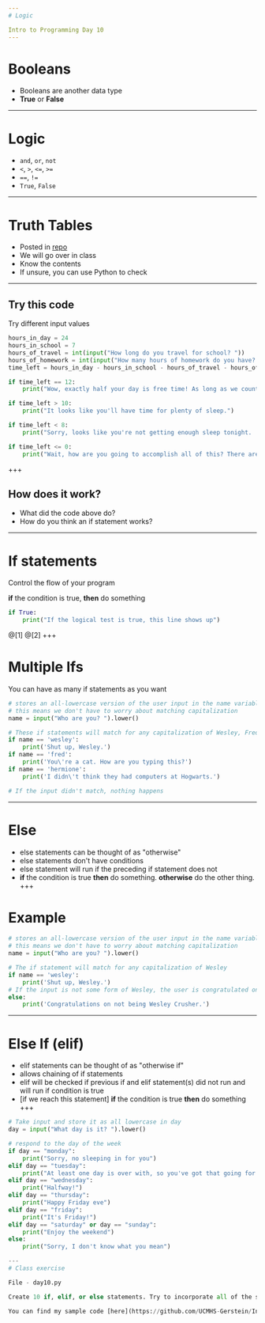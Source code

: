```yaml
---
# Logic

Intro to Programming Day 10
---
```

# Booleans

* Booleans are another data type
* **True** or **False**
---
# Logic

* ```and```, ```or```, ```not```
* ```<```, ```>```, ```<=```, ```>=```
* ```==```, ```!=```
* ```True```, ```False```
---
# Truth Tables

* Posted in [repo](https://github.com/UCMHS-Gerstein/IntroToProgramming17/blob/master/Day10/truthtables.md)
* We will go over in class
* Know the contents
* If unsure, you can use Python to check
---
## Try this code

Try different input values

```python
hours_in_day = 24
hours_in_school = 7
hours_of_travel = int(input("How long do you travel for school? "))
hours_of_homework = int(input("How many hours of homework do you have? "))
time_left = hours_in_day - hours_in_school - hours_of_travel - hours_of_homework

if time_left == 12:
    print("Wow, exactly half your day is free time! As long as we count sleep as free time.")

if time_left > 10:
    print("It looks like you'll have time for plenty of sleep.")

if time_left < 8:
    print("Sorry, looks like you're not getting enough sleep tonight. :(")

if time_left <= 0:
    print("Wait, how are you going to accomplish all of this? There aren't enough hours in the day!")
```
+++
## How does it work?

* What did the code above do?
* How do you think an if statement works?
---
# If statements

Control the flow of your program

**if** the condition is true, **then** do something

```python
if True:
    print("If the logical test is true, this line shows up")
```
@[1]
@[2]
+++
# Multiple Ifs

You can have as many if statements as you want

```python
# stores an all-lowercase version of the user input in the name variable
# this means we don't have to worry about matching capitalization
name = input("Who are you? ").lower()

# These if statements will match for any capitalization of Wesley, Fred, and Hermione
if name == 'wesley':
    print('Shut up, Wesley.')
if name == 'fred':
    print('You\'re a cat. How are you typing this?')
if name == 'hermione':
    print('I didn\'t think they had computers at Hogwarts.')

# If the input didn't match, nothing happens
```
---
# Else

* else statements can be thought of as "otherwise"
* else statements don't have conditions
* else statement will run if the preceding if statement does not
* **if** the condition is true **then** do something. **otherwise** do the other thing.
+++
# Example

```python
# stores an all-lowercase version of the user input in the name variable
# this means we don't have to worry about matching capitalization
name = input("Who are you? ").lower()

# The if statement will match for any capitalization of Wesley
if name == 'wesley':
    print('Shut up, Wesley.')
# If the input is not some form of Wesley, the user is congratulated on not being Wesley Crusher
else:
    print('Congratulations on not being Wesley Crusher.')
```
---
# Else If (elif)

* elif statements can be thought of as "otherwise if"
* allows chaining of if statements
* elif will be checked if previous if and elif statement(s) did not run and will run if condition is true
* [if we reach this statement] **if** the condition is true **then** do something
+++
```python
# Take input and store it as all lowercase in day
day = input("What day is it? ").lower()

# respond to the day of the week
if day == "monday":
    print("Sorry, no sleeping in for you")
elif day == "tuesday":
    print("At least one day is over with, so you've got that going for you")
elif day == "wednesday":
    print("Halfway!")
elif day == "thursday":
    print("Happy Friday eve")
elif day == "friday":
    print("It's Friday!")
elif day == "saturday" or day == "sunday":
    print("Enjoy the weekend")  
else:
    print("Sorry, I don't know what you mean")

---
# Class exercise

File - day10.py

Create 10 if, elif, or else statements. Try to incorporate all of the symbols/keywords from slide 3

You can find my sample code [here](https://github.com/UCMHS-Gerstein/IntroToProgramming17/blob/master/Day10/sample.py)
